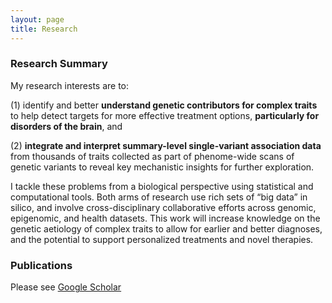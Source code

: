 ```yaml
---
layout: page
title: Research 
---
```


### Research Summary
My research interests are to: 
<p> (1) identify and better <b>understand genetic contributors for complex traits</b> to help detect targets for more effective treatment options, <b>particularly for disorders of the brain</b>, and 
<p> (2) <b>integrate and interpret summary-level single-variant association data</b> from thousands of traits collected as part of phenome-wide scans of genetic variants to reveal key mechanistic insights for further exploration. 
<p> I tackle these problems from a biological perspective using statistical and computational tools. Both arms of research use rich sets of “big data” in silico, and involve cross-disciplinary collaborative efforts across genomic, epigenomic, and health datasets. This work will increase knowledge on the genetic aetiology of complex traits to allow for earlier and better diagnoses, and the potential to support personalized treatments and novel therapies. 

### Publications ###
Please see [Google Scholar](https://scholar.google.com/citations?user=2cd0NZoAAAAJ&hl=en)
